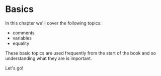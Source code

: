 # Basics

In this chapter we'll cover the following topics:
- comments
- variables
- equality

These basic topics are used frequently from the start of the book and so understanding what they are is important.

Let's go!
